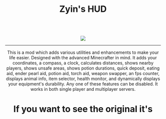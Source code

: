<div align="center">
    <h1>Zyin's HUD</h1>
    
  <br> <br> <br>
  <a href="https://discord.gg/g8ZxrmBAt9"><img src="http://invidget.switchblade.xyz/g8ZxrmBAt9"></a>
<div Align="left">
  
</div>

<hr>

This is a mod which adds various utilities and enhancements to make your life easier. Designed with the advanced Minecrafter in mind. It adds your coordinates, a compass, a clock, calculates distances, shows nearby players,
shows unsafe areas, shows potion durations, quick deposit, eating aid, ender pearl aid, potion aid, torch aid, weapon swapper, an fps counter, displays animal info, item selector, health monitor, and dynamically displays
your equipment's durability. Any one of these features can be disabled. It works in both single player and multiplayer servers.

# If you want to see the original it's
<a href="https://github.com/Zyin055/zyinhud"><img src="https://img.shields.io/badge/Right-Here-gray.svg?colorA=rgb(132, 0, 250)&colorB=rgb(103, 0, 200)&style=for-the-badge" alt="" /> </a>
